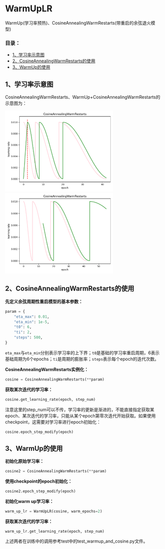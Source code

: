 # WarmUpLR
WarmUp(学习率预热)、CosineAnnealingWarmRestarts(带重启的余弦退火模型)

### 目录：

* [1、学习率示意图](#1、学习率示意图)
* [2、CosineAnnealingWarmRestarts的使用](#2、CosineAnnealingWarmRestarts的使用)
* [3、WarmUp的使用](#3、WarmUp的使用)



## 1、学习率示意图

CosineAnnealingWarmRestarts、WarmUp+CosineAnnealingWarmRestarts的示意图为：

 <img src="images/image-20210513111200002.png" width=350> <img src="images/image-20210513114001692.png" width=350>



## 2、CosineAnnealingWarmRestarts的使用

**先定义余弦周期性重启模型的基本参数：**

```python
param = {
    "eta_max": 0.01,
    "eta_min": 1e-5,
    "t0": 6,
    "ti": 2,
    "steps": 500,
}
```

`eta_max`与`eta_min`分别表示学习率的上下界；`t0`是基础的学习率重启周期，6表示基础周期为6个epochs；`ti`是周期的膨胀率；`steps`表示每个epoch的迭代次数。



**CosineAnnealingWarmRestarts实例化：**

```python
cosine = CosineAnnealingWarmRestarts(**param)
```



**获取某次迭代的学习率：**

```python
cosine.get_learning_rate(epoch, step_num)
```



注意这里的step_num可以不传，学习率的更新是渐进的，不能直接指定获取某epoch、某次迭代的学习率，只能从某个epoch第零次迭代开始获取。如果使用checkpoint，这需要对学习率进行epoch初始化：

```python
cosine.epoch_step_modify(epoch)
```



## 3、WarmUp的使用

**初始化原始学习率：**

```python
cosine2 = CosineAnnealingWarmRestarts(**param)
```



**使用checkpoint的epoch初始化：**

```python
cosine2.epoch_step_modify(epoch)
```



**初始化warm up学习率：**

```python
warm_up_lr = WarmUpLR(cosine, warm_epochs=2)
```



**获取某次迭代的学习率：**

```python'
warm_up_lr.get_learning_rate(epoch, step_num)
```



上述两者在训练中的调用参考test中的test_warmup_and_cosine.py文件。